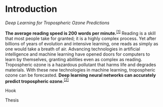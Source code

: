 # Introduction
*Deep Learning for Tropospheric Ozone Predictions*

**The average reading speed is 200 words per minute.**<sup>[[1]](#1)</sup>
Reading is a skill that most people take for granted; it is a
highly complex process. Yet after billions of years of
evolution and intensive learning, one reads as simply as one
would take a breath of air. Advancing technologies in
artificial intelligence and machine learning have opened doors
for computers to learn by themselves, granting abilities even
as complex as reading. Tropospheric ozone is a hazardous
pollutant that harms life and degrades materials. With these
new technologies in machine learning, tropospheric ozone can
be forecasted. **Deep learning neural networks can accurately
predict tropospheric ozone.**<sup>[[2]](#2)</sup>

<a name="1">Hook</a>

<a name="2">Thesis</a>
